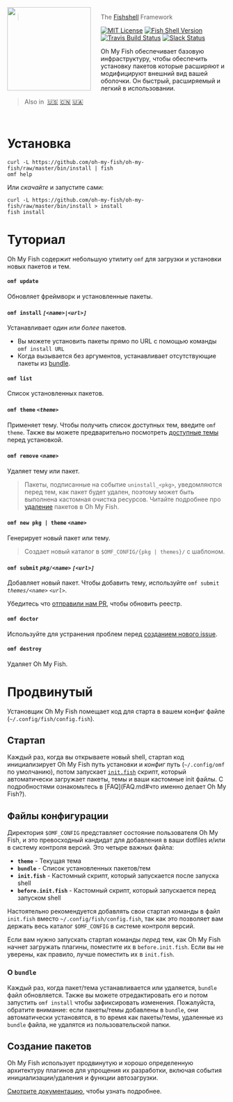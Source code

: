 <img src="https://cdn.rawgit.com/oh-my-fish/oh-my-fish/e4f1c2e0219a17e2c748b824004c8d0b38055c16/docs/logo.svg" align="left" width="192px" height="192px"/>
<img align="left" width="0" height="192px" hspace="10"/>

> The <a href="http://fishshell.com">Fishshell</a> Framework

[![MIT License](https://img.shields.io/badge/license-MIT-007EC7.svg?style=flat-square)](/LICENSE.md) [![Fish Shell Version](https://img.shields.io/badge/fish-v2.2.0-007EC7.svg?style=flat-square)](http://fishshell.com) [![Travis Build Status](http://img.shields.io/travis/oh-my-fish/oh-my-fish.svg?style=flat-square)](https://travis-ci.org/oh-my-fish/oh-my-fish) [![Slack Status](https://oh-my-fish-slack.herokuapp.com/badge.svg)](https://oh-my-fish-slack.herokuapp.com)

Oh My Fish обеспечивает базовую инфраструктуру, чтобы обеспечить установку пакетов которые расширяют и модифицируют внешний вид вашей оболочки. Он быстрый, расширяемый и легкий в использовании.

> Also in&nbsp;
> <a href="../../README.md">🇺🇸</a>
> <a href="../zh-CN/README.md">🇨🇳</a>
> <a href="../uk-UA/README.md">🇺🇦</a>

<br>

# Установка

```fish
curl -L https://github.com/oh-my-fish/oh-my-fish/raw/master/bin/install | fish
omf help
```

Или _скачайте_ и запустите сами:

```fish
curl -L https://github.com/oh-my-fish/oh-my-fish/raw/master/bin/install > install
fish install
```

# Туториал

Oh My Fish содержит небольшую утилиту `omf` для загрузки и установки новых пакетов и тем.

#### `omf update`

Обновляет фреймворк и установленные пакеты.

#### `omf install` _`[<name>|<url>]`_

Устанавливает один _или более_ пакетов.

- Вы можете установить пакеты прямо по URL с помощью команды `omf install URL`
- Когда вызывается без аргументов, устанавливает отсутствующие пакеты из [bundle](#Файлы-конфигурации).

#### `omf list`

Список установленных пакетов.

#### `omf theme` _`<theme>`_

Применяет тему. Чтобы получить список доступных тем, введите `omf theme`. Также вы можете предварительно посмотреть [доступные темы](../Themes.md) перед установкой.

#### `omf remove` _`<name>`_

Удаляет тему или пакет.

> Пакеты, подписанные на событие `uninstall_<pkg>`, уведомляются перед тем, как пакет будет удален, поэтому может быть выполнена кастомная очистка ресурсов. Читайте подробнее про [удаление](Packages.md#Удаление) пакетов в Oh My Fish.

#### `omf new pkg | theme` _`<name>`_

Генерирует новый пакет или тему.

> Создает новый каталог в `$OMF_CONFIG/{pkg | themes}/` с шаблоном.

#### `omf submit` _`pkg/<name>`_ _`[<url>]`_

Добавляет новый пакет. Чтобы добавить тему, используйте `omf submit` _`themes/<name>`_ _`<url>`_.

Убедитесь что [отправили нам PR][omf-pulls-link], чтобы обновить реестр.

#### `omf doctor`

Используйте для устранения проблем перед [созданием нового issue][omf-issues-new].

#### `omf destroy`

Удаляет Oh My Fish.

# Продвинутый

Установщик Oh My Fish помещает код для старта в вашем конфиг файле (`~/.config/fish/config.fish`).

## Стартап

Каждый раз, когда вы открываете новый shell, стартап код инициализирует Oh My Fish путь установки и _конфиг_ путь (`~/.config/omf` по умолчанию), потом запускает [`init.fish`](../../init.fish) скрипт, который автоматически загружает пакеты, темы и ваши кастомные init файлы. С подробностями ознакомьтесь в [FAQ](FAQ.md#что именно делает Oh My Fish?).

## Файлы конфигурации

Директория `$OMF_CONFIG` представляет состояние пользователя Oh My Fish, и это превосходный кандидат для добавления в ваши dotfiles и/или в систему контроля версий. Это четыре важных файла:

- __`theme`__ - Текущая тема
- __`bundle`__ - Список установленных пакетов/тем
- __`init.fish`__ - Кастомный скрипт, который запускается после запуска shell
- __`before.init.fish`__ - Кастомный скрипт, который запускается перед запуском shell

Настоятельно рекомендуется добавлять свои стартап команды в файл `init.fish` вместо `~/.config/fish/config.fish`, так как это позволяет вам держать весь каталог `$OMF_CONFIG` в системе контроля версий.

Если вам нужно запускать стартап команды *перед* тем, как Oh My Fish начнет загружать плагины, поместите их в `before.init.fish`. Если вы не уверены, как правило, лучше поместить их в `init.fish`.

### О `bundle`

Каждый раз, когда пакет/тема устанавливается или удаляется, `bundle` файл обновляется. Также вы можете отредактировать его и потом запустить `omf install` чтобы зафиксировать изменения. Пожалуйста, обратите внимание: если пакеты/темы добавлены в `bundle`, они автоматически установятся, в то время как пакеты/темы, удаленные из `bundle` файла, не удалятся из пользовательской папки.

## Создание пакетов

Oh My Fish использует продвинутую и хорошо определенную архитектуру плагинов для упрощения их разработки, включая события инициализации/удаления и функции автозагрузки.

[Смотрите документацию](Packages.md), чтобы узнать подробнее.

[fishshell]: http://fishshell.com

[contributors]: https://github.com/oh-my-fish/oh-my-fish/graphs/contributors

[omf-pulls-link]: https://github.com/oh-my-fish/oh-my-fish/pulls

[omf-issues-new]: https://github.com/oh-my-fish/oh-my-fish/issues/new
